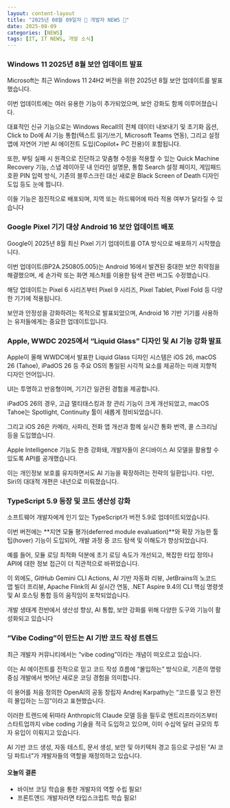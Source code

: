 ```yaml
---
layout: content-layout
title: "2025년 08월 09일자 📓 개발자 NEWS 📓"
date: 2025-08-09
categories: [NEWS]
tags: [IT, IT NEWS, 개발 소식]
---
```


### Windows 11 2025년 8월 보안 업데이트 발표

Microsoft는 최근 Windows 11 24H2 버전을 위한 2025년 8월 보안 업데이트를 발표했습니다. 

이번 업데이트에는 여러 유용한 기능이 추가되었으며, 보안 강화도 함께 이루어졌습니다. 

대표적인 신규 기능으로는 Windows Recall의 전체 데이터 내보내기 및 초기화 옵션, Click to Do에 AI 기능 통합(텍스트 읽기/쓰기, Microsoft Teams 연동), 그리고 설정 앱에 자연어 기반 AI 에이전트 도입(Copilot+ PC 전용)이 포함됩니다. 

또한, 부팅 실패 시 원격으로 진단하고 맞춤형 수정을 적용할 수 있는 Quick Machine Recovery 기능, 스냅 레이아웃 내 인라인 설명문, 통합 Search 설정 페이지, 게임패드 호환 PIN 입력 방식, 기존의 블루스크린 대신 새로운 Black Screen of Death 디자인 도입 등도 눈에 띕니다. 

이들 기능은 점진적으로 배포되며, 지역 또는 하드웨어에 따라 적용 여부가 달라질 수 있습니다

### Google Pixel 기기 대상 Android 16 보안 업데이트 배포

Google이 2025년 8월 최신 Pixel 기기 업데이트를 OTA 방식으로 배포하기 시작했습니다. 

이번 업데이트(BP2A.250805.005)는 Android 16에서 발견된 중대한 보안 취약점을 해결했으며, 세 손가락 또는 화면 제스처를 이용한 탐색 관련 버그도 수정했습니다. 

해당 업데이트는 Pixel 6 시리즈부터 Pixel 9 시리즈, Pixel Tablet, Pixel Fold 등 다양한 기기에 적용됩니다. 

보안과 안정성을 강화하려는 목적으로 발표되었으며, Android 16 기반 기기를 사용하는 유저들에게는 중요한 업데이트입니다.

### Apple, WWDC 2025에서 “Liquid Glass” 디자인 및 AI 기능 강화 발표

Apple이 올해 WWDC에서 발표한 Liquid Glass 디자인 시스템은 iOS 26, macOS 26 (Tahoe), iPadOS 26 등 주요 OS의 통일된 시각적 요소를 제공하는 미래 지향적 디자인 언어입니다. 

UI는 투명하고 반응형이며, 기기간 일관된 경험을 제공합니다. 

iPadOS 26의 경우, 고급 멀티태스킹과 창 관리 기능이 크게 개선되었고, macOS Tahoe는 Spotlight, Continuity 툴이 새롭게 정비되었습니다. 

그리고 iOS 26은 카메라, 사파리, 전화 앱 개선과 함께 실시간 통화 번역, 콜 스크리닝 등을 도입했습니다. 

Apple Intelligence 기능도 한층 강화돼, 개발자들이 온디바이스 AI 모델을 활용할 수 있도록 API를 공개했습니다. 

이는 개인정보 보호를 유지하면서도 AI 기능을 확장하려는 전략의 일환입니다. 다만, Siri의 대대적 개편은 내년으로 미뤄졌습니다.

### TypeScript 5.9 등장 및 코드 생산성 강화

소프트웨어 개발자에게 인기 있는 TypeScript가 버전 5.9로 업데이트되었습니다. 

이번 버전에는 **지연 모듈 평가(deferred module evaluation)**와 확장 가능한 툴팁(hover) 기능이 도입되어, 개발 과정 중 코드 탐색 및 이해도가 향상되었습니다.

 예를 들어, 모듈 로딩 최적화 덕분에 초기 로딩 속도가 개선되고, 복잡한 타입 정의나 API에 대한 정보 접근이 더 직관적으로 바뀌었습니다. 
 
 이 외에도, GitHub Gemini CLI Actions, AI 기반 자동화 리뷰, JetBrains의 노코드 앱 빌더 프리뷰, Apache Flink의 AI 실시간 연동, .NET Aspire 9.4의 CLI 핵심 명령셋 및 AI 호스팅 통합 등의 움직임이 포착되었습니다. 
 
 개발 생태계 전반에서 생산성 향상, AI 통합, 보안 강화를 위해 다양한 도구와 기능이 활성화되고 있습니다

### “Vibe Coding”이 만드는 AI 기반 코드 작성 트렌드

최근 개발자 커뮤니티에서는 “vibe coding”이라는 개념이 떠오르고 있습니다. 

이는 AI 에이전트를 전적으로 믿고 코드 작성 흐름에 “몰입하는” 방식으로, 기존의 명령 중심 개발에서 벗어난 새로운 코딩 경험을 의미합니다. 

이 용어를 처음 정의한 OpenAI의 공동 창립자 Andrej Karpathy는 “코드를 잊고 완전히 몰입하는 느낌”이라고 표현했습니다. 

이러한 트렌드에 뒤따라 Anthropic의 Claude 모델 등을 필두로 앤트리프라이즈부터 스타트업까지 vibe coding 기술을 적극 도입하고 있으며, 이미 수십억 달러 규모의 투자 유입이 이뤄지고 있습니다. 

AI 기반 코드 생성, 자동 테스트, 문서 생성, 보안 및 아키텍처 경고 등으로 구성된 “AI 코딩 파트너”가 개발자들의 역할을 재정의하고 있습니다.

#### 오늘의 결론

- 바이브 코딩 학습을 통한 개발자의 역할 수립 필요!
- 프론트엔드 개발자라면 타입스크립트 학습 필요!